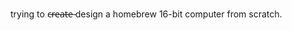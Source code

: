 trying to c̶r̶e̶a̶t̶e̶  design a homebrew 16-bit computer from scratch. 

<!---
radishradishradish/radishradishradish is a ✨ special ✨ repository because its `README.md` (this file) appears on your GitHub profile.
You can click the Preview link to take a look at your changes.
--->
